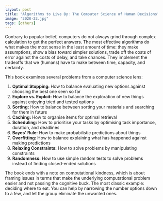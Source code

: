 ```yaml
---
layout: post
title: "Algorithms to Live By: The Computer Science of Human Decisions"
image: "2020-22.jpg"
tags: [others]
---
```


Contrary to popular belief, computers do not always grind through complex calculation to get the perfect answers. The most effective algorithms do what makes the most sense in the least amount of time: they make assumptions, show a bias toward simpler solutions, trade off the costs of error against the costs of delay, and take chances. They implement the tradeoffs that we (humans) have to make between time, capacity, and certainty.

This book examines several problems from a computer science lens:

1. **Optimal Stopping:** How to balance evaluating new options against choosing the best one seen so far
2. **Explore vs. Exploit:** How to balance the exploration of new things against enjoying tried and tested options
3. **Sorting:** How to balance between sorting your materials and searching for them in future
4. **Caching:** How to organise items for optimal retrieval
5. **Scheduling:** How to prioritise your tasks by optimising task importance, duration, and deadlines
6. **Bayes' Rule:** How to make probabilistic predictions about things
7. **Overfitting:** How to balance explaining what has happened against making predictions
8. **Relaxing Constraints:** How to solve problems by manipulating constraints
9. **Randomness:** How to use simple random tests to solve problems instead of finding closed-ended solutions

The book ends with a note on computational kindness, which is about framing issues in terms that make the underlying computational problem easier and not passing the cognitive buck. The most classic example: deciding where to eat. You can help by narrowing the number options down to a few, and let the group eliminate the unwanted ones.
